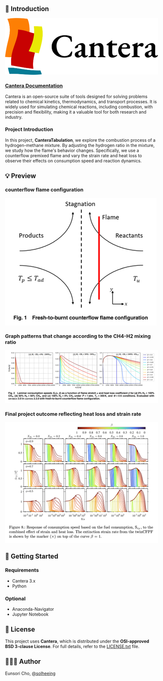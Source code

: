 ## 📍 Introduction
![logo](img/logo.png)

### [Cantera Documentation](https://cantera.org/documentation/index.html)

Cantera is an open-source suite of tools designed for solving problems related to chemical kinetics, thermodynamics, and transport processes.
It is widely used for simulating chemical reactions, including combustion, with precision and flexibility, making it a valuable tool for both research and industry.

### Project Introduction
In this project, **CanteraTabulation**, we explore the combustion process of a hydrogen-methane mixture.
By adjusting the hydrogen ratio in the mixture, we study how the flame's behavior changes.
Specifically, we use a counterflow premixed flame and vary the strain rate and heat loss to observe their effects on consumption speed and reaction dynamics.

## 💡 Preview

### counterflow flame configuration
<img src="img/counterflowFlame.png" alt="counterflowFlame" width="500">

### Graph patterns that change according to the CH4-H2 mixing ratio
![mixture](img/H-CH4-mixture.png)

### Final project outcome reflecting heat loss and strain rate
![graph](img/CFPF-b.png)

## 🎯 Getting Started
### Requirements
- Cantera 3.x
- Python

### Optional
- Anaconda-Navigator
- Jupyter Notebook

## 📝 License
This project uses **Cantera**, which is distributed under the **OSI-approved BSD 3-clause License**.
For full details, refer to the [LICENSE.txt](LICENSE.txt) file.

## 👩🏻‍💻 Author
Eunsori Cho, [@solheeing](https://github.com/solheeing)
